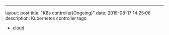 ---
layout: post
title: "K8s controller(Ongoing)"
date: 2019-08-17 14:25:06
description: Kubernetes controller
tags:
 - cloud




